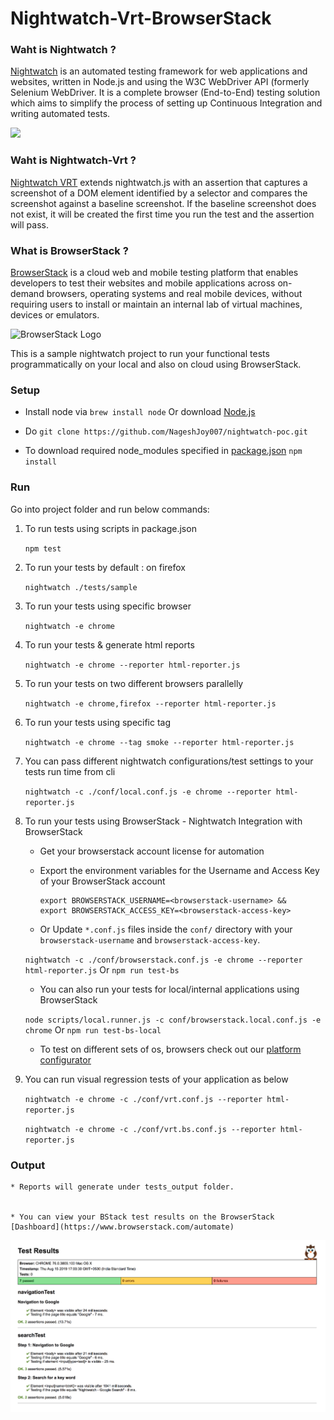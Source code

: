 # Nightwatch-Vrt-BrowserStack


### Waht is Nightwatch ?

[Nightwatch](https://nightwatchjs.org/) is an automated testing framework for web applications and websites, written in Node.js and using the W3C WebDriver API (formerly Selenium WebDriver. It is a complete browser (End-to-End) testing solution which aims to simplify the process of setting up Continuous Integration and writing automated tests.

<img src ="http://nightwatchjs.org/img/logo-nightwatch.png" height = "110">

### Waht is Nightwatch-Vrt ?

[Nightwatch VRT](https://www.npmjs.com/package/nightwatch-vrt/) extends nightwatch.js with an assertion that captures a screenshot of a DOM element identified by a selector and compares the screenshot against a baseline screenshot. If the baseline screenshot does not exist, it will be created the first time you run the test and the assertion will pass.

### What is BrowserStack ?

[BrowserStack](https://www.browserstack.com/) is a cloud web and mobile testing platform that enables developers to test their websites and mobile applications across on-demand browsers, operating systems and real mobile devices, without requiring users to install or maintain an internal lab of virtual machines, devices or emulators.

![BrowserStack Logo](https://d98b8t1nnulk5.cloudfront.net/production/images/layout/logo-header.png?1469004780)


This is a sample nightwatch project to run your functional tests programmatically on your local and also on cloud using BrowserStack.

### Setup 

* Install node via `brew install node` Or download [Node.js](https://nodejs.org/en/download/)

* Do  `git clone https://github.com/NageshJoy007/nightwatch-poc.git`

* To download required node_modules specified in [package.json](./package.json)  `npm install`

### Run

Go into project folder and run below commands:

1) To run tests using scripts in package.json

   `npm test`

2) To run your tests by default : on firefox

   `nightwatch ./tests/sample`

3) To run your tests using specific browser

   `nightwatch -e chrome`   

4) To run your tests & generate html reports

   `nightwatch -e chrome --reporter html-reporter.js`

5) To run your tests on two different browsers parallelly

   `nightwatch -e chrome,firefox --reporter html-reporter.js`

6) To run your tests using specific tag

   `nightwatch -e chrome --tag smoke --reporter html-reporter.js`

7) You can pass different nightwatch configurations/test settings to your tests run time from cli

   `nightwatch -c ./conf/local.conf.js -e chrome --reporter html-reporter.js`

8) To run your tests using BrowserStack - Nightwatch Integration with BrowserStack

    * Get your browserstack account license for automation

    * Export the environment variables for the Username and Access Key of your BrowserStack account
            
        ```
        export BROWSERSTACK_USERNAME=<browserstack-username> &&
        export BROWSERSTACK_ACCESS_KEY=<browserstack-access-key>
        ```
        
    * Or Update `*.conf.js` files inside the `conf/` directory with your `browserstack-username` and `browserstack-access-key`.


   `nightwatch -c ./conf/browserstack.conf.js -e chrome --reporter html-reporter.js`  Or   `npm run test-bs`

    * You can also run your tests for local/internal applications using BrowserStack

   `node scripts/local.runner.js -c conf/browserstack.local.conf.js -e chrome`   Or   `npm run test-bs-local`
    
    * To test on different sets of os, browsers check out our [platform configurator](https://www.browserstack.com/automate/nightwatch#run-tests-on-desktop-mobile)

9) You can run visual regression tests of your application as below

   `nightwatch -e chrome -c ./conf/vrt.conf.js --reporter html-reporter.js`


   `nightwatch -e chrome -c ./conf/vrt.bs.conf.js --reporter html-reporter.js`


   

### Output

    * Reports will generate under tests_output folder.


    * You can view your BStack test results on the BrowserStack [Dashboard](https://www.browserstack.com/automate)

![Report sample against google.com](nightwatch-report.png)

